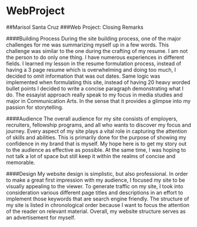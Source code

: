 # WebProject

##Marisol Santa Cruz 
###Web Project: Closing Remarks 

####Building Process 
During the site building process, one of the major challenges for me was summarizing myself up in a few words. This challenge was similar to the one during the crafting of my resume. I am not the person to do only one thing. I have numerous experiences in different fields. I learned my lesson in the resume formulation process, instead of having a 3 page resume which is overwhelming and doing too much, I decided to omit information that was out dates. Same logic was implemented when formulating this site, instead of having 20 heavy worded bullet points I decided to write a concise paragraph demonstrating what I do. The essayist approach really speak to my focus in media studies and major in Communication Arts. In the sense that it provides a glimpse into my passion for storytelling.  

####Audience 
The overall audience for my site consists of employers, recruiters, fellowship programs, and all who wants to discover my focus and journey. Every aspect of my site plays a vital role in capturing the attention of skills and abilities. This is primarily done for the purpose of showing my confidence in my brand that is myself. My hope here is to get my story out to the audience as effective as possible. At the same time, I was hoping to not talk a lot of space but still keep it within the realms of concise and memorable. 

####Design 
My website design is simplistic, but also professional. In order to make a great first impression with my audience, I focused my site to be visually appealing to the viewer. To generate traffic on my site, I took into consideration various different page titles and descriptions in an effort to implement those keywords that are search engine friendly. The structure of my site is listed in chronological order because I want to focus the attention of the reader on relevant material. Overall, my website structure serves as an advertisement for myself. 

